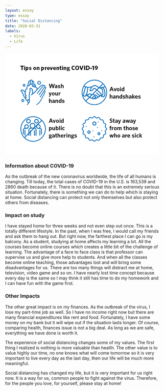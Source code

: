 ```yaml
---
layout: essay
type: essay
title: "Social Distancing"
date: 2020-03-31
labels:
  - Virus
  - Life
---
```


<img class="ui medium left floated image" src="../images/COVID.png">

<h3>Information about COVID-19</h3>

As the outbreak of the new coronavirus worldwide, the life of all humans is changing. Till today, the total cases of COVID-19 in the U.S. is 163,539 and 2860 death because of it. There is no doubt that this is an extremely serious situation. Fortunately, there is something we can do to help which is staying at home. Social distancing can protect not only themselves but also protect others from diseases. 

<h3>Impact on study</h3>

I have stayed home for three weeks and not even step out once. This is a totally different lifestyle. In the past, when I was free, I would call my friends and ask them to hang out. But right now, the farthest place I can go is my balcony. As a student, studying at home affects my learning a lot. All the courses become online courses which creates a little bit of the challenge of learning. The advantage of a face to face class is that professor can supervise us and give more help to students. And when all the classes become online teaching, those advantages lost and will bring some disadvantages for us. There are too many things will distract me at home, television, video game and so on. I have nearly lost time concept because every day is the same so I may think it still has time to do my homework and I can have fun with the game first.

<h3>Other Impacts</h3>

The other great impact is on my finances. As the outbreak of the virus, I lose my part-time job as well. So I have no income right now but there are many financial expenditures like rent and food. Fortunately, I have some money on my bank but it will wipe out if the situation lasts longer. Of course, comparing health, finances issue is not a big deal. As long as we are safe, everything we have done is worth it.

The experience of social distancing changes some of my values. The first thing I realized is nothing is more valuable than health. The other value is to value highly our time, no one knows what will come tomorrow so it is very important to live every day as the last day, then our life will be much more meaningful. 

Social distancing has changed my life, but it is very important for us right now. It is a way for us, common people to fight against the virus. Therefore, for the people you love, for yourself, please stay at home!
